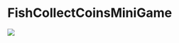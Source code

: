 # FishCollectCoinsMiniGame
[![](https://img.youtube.com/vi/aGYV1IJ6G_8/0.jpg)](https://www.youtube.com/watch?v=aGYV1IJ6G_8)
